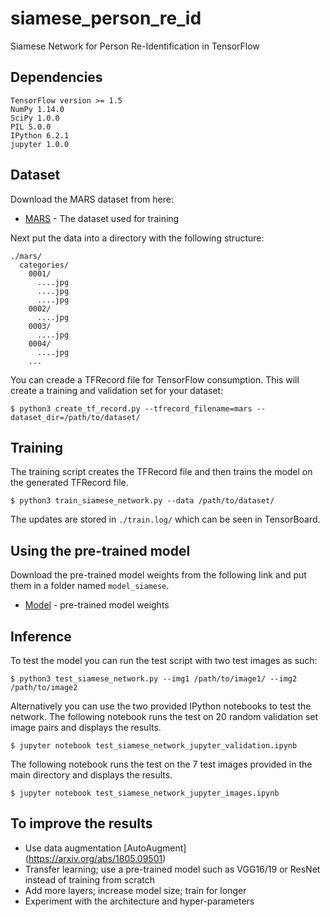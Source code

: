 # siamese_person_re_id
Siamese Network for Person Re-Identification in TensorFlow

## Dependencies
```
TensorFlow version >= 1.5
NumPy 1.14.0
SciPy 1.0.0
PIL 5.0.0
IPython 6.2.1
jupyter 1.0.0
```

## Dataset

Download the MARS dataset from here:
* [MARS](http://www.liangzheng.com.cn/Project/project_mars.html) - The dataset used for training

Next put the data into a directory with the following structure:

```
./mars/
  categories/
    0001/
      ....jpg
      ....jpg
      ....jpg
    0002/
      ....jpg
    0003/
      ....jpg
    0004/
      ....jpg
    ...
```  
You can creade a TFRecord file for TensorFlow consumption. This will create a training and validation set for your dataset:
```
$ python3 create_tf_record.py --tfrecord_filename=mars --dataset_dir=/path/to/dataset/
```

## Training
The training script creates the TFRecord file and then trains the model on the generated TFRecord file.
```
$ python3 train_siamese_network.py --data /path/to/dataset/
```
The updates are stored in `./train.log/` which can be seen in TensorBoard.

## Using the pre-trained model
Download the pre-trained model weights from the following link and put them in a folder named `model_siamese`.
* [Model](https://drive.google.com/drive/folders/1n6JV36gQb9RpYuPcHPXJd2Wled_U_PNu?usp=sharing) - pre-trained model weights

## Inference
To test the model you can run the test script with two test images as such:
```
$ python3 test_siamese_network.py --img1 /path/to/image1/ --img2 /path/to/image2
```

Alternatively you can use the two provided IPython notebooks to test the network.
The following notebook runs the test on 20 random validation set image pairs and displays the results.
```
$ jupyter notebook test_siamese_network_jupyter_validation.ipynb
```

The following notebook runs the test on the 7 test images provided in the main directory and displays the results.
```
$ jupyter notebook test_siamese_network_jupyter_images.ipynb
```

## To improve the results
* Use data augmentation [AutoAugment] (https://arxiv.org/abs/1805.09501)
* Transfer learning; use a pre-trained model such as VGG16/19 or ResNet instead of training from scratch
* Add more layers; increase model size; train for longer
* Experiment with the architecture and hyper-parameters


